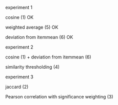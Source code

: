 experiment 1

cosine (1)  OK

weighted average (5) OK

deviation from itemmean (6) OK



experiment 2


cosine (1) + deviation from itemmean (6)

similarity	thresholding (4)



experiment 3

jaccard (2)

Pearson	correlation	with significance weighting (3)

